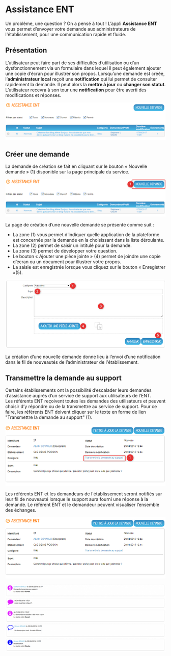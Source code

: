 # Assistance ENT

Un problème, une question ? On a pensé à tout ! L’appli **Assistance ENT** vous permet d’envoyer votre demande aux administrateurs de l'établissement, pour une communication rapide et fluide.

## Présentation

L’utilisateur peut faire part de ses difficultés d’utilisation ou d’un dysfonctionnement via un formulaire dans lequel il peut également ajouter une copie d’écran pour illustrer son propos. Lorsqu’une demande est créée, l’**administrateur local** reçoit une **notification** qui lui permet de consulter rapidement la demande. Il peut alors la **mettre à jour** ou **changer son statut**. L’utilisateur recevra à son tour une **notification** pour être averti des modifications et réponses.

![](.gitbook/assets/assistance-1%20%281%29%20%282%29.png)

## Créer une demande

La demande de création se fait en cliquant sur le bouton « Nouvelle demande » \(1\) disponible sur la page principale du service.

![](.gitbook/assets/assistance-2%20%282%29%20%285%29.png)

La page de création d’une nouvelle demande se présente comme suit :

* La zone \(1\) vous permet d’indiquer quelle application de la plateforme est concernée par la demande en la choisissant dans la liste déroulante.
* La zone \(2\) permet de saisir un intitulé pour la demande.
* La zone \(3\) permet de développer votre question.
* Le bouton « Ajouter une pièce jointe » \(4\) permet de joindre une copie d’écran ou un document pour illustrer votre propos.
* La saisie est enregistrée lorsque vous cliquez sur le bouton « Enregistrer »\(5\).

![](.gitbook/assets/2018-08-23_10h03_37%20%282%29%20%285%29.png)

La création d’une nouvelle demande donne lieu à l’envoi d’une notification dans le fil de nouveautés de l’administrateur de l'établissement.

## Transmettre la demande au support

Certains établissements ont la possibilité d’escalader leurs demandes d’assistance auprès d’un service de support aux utilisateurs de l’ENT.  
Les référents ENT reçoivent toutes les demandes des utilisateurs et peuvent choisir d’y répondre ou de la transmettre au service de support. Pour ce faire, les référents ENT doivent cliquer sur le texte en forme de lien "Transmettre la demande au support" \(1\).

![](.gitbook/assets/assistance-4%20%282%29%20%283%29.png)

Les référents ENT et les demandeurs de l'établissement seront notifiés sur leur fil de nouveauté lorsque le support aura fourni une réponse à la demande. Le référent ENT et le demandeur peuvent visualiser l’ensemble des échanges.

![](.gitbook/assets/assistance-5%20%282%29%20%283%29.png)

![](.gitbook/assets/aide_4-1024x432-1%20%281%29%20%282%29.png)

